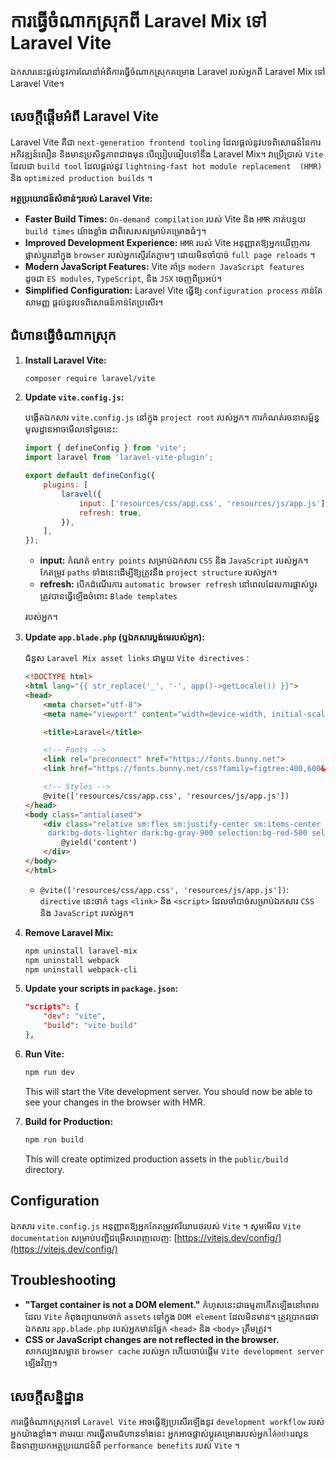 # ការធ្វើចំណាកស្រុកពី Laravel Mix ទៅ Laravel Vite

ឯកសារនេះផ្តល់នូវការណែនាំអំពីការធ្វើចំណាកស្រុកគម្រោង Laravel របស់អ្នកពី Laravel Mix ទៅ Laravel Vite។

## សេចក្តីផ្តើមអំពី Laravel Vite

Laravel Vite គឺជា `next-generation frontend tooling` ដែលផ្តល់នូវបទពិសោធន៍នៃការអភិវឌ្ឍន៍លឿន និងមានប្រសិទ្ធភាពជាងមុន 
បើប្រៀបធៀបទៅនឹង Laravel Mix។ វាប្រើប្រាស់ `Vite` ដែលជា `build tool` ដែលផ្តល់នូវ `lightning-fast hot module replacement 
(HMR)` និង `optimized production builds` ។

**អត្ថប្រយោជន៍សំខាន់ៗរបស់ Laravel Vite:**

*   **Faster Build Times:** `On-demand compilation` របស់ Vite និង `HMR` កាត់បន្ថយ `build times` យ៉ាងខ្លាំង 
ជាពិសេសសម្រាប់គម្រោងធំៗ។
*   **Improved Development Experience:** `HMR` របស់ Vite អនុញ្ញាតឱ្យអ្នកឃើញការផ្លាស់ប្តូរនៅក្នុង `browser` 
របស់អ្នកស្ទើរតែភ្លាមៗ ដោយមិនចាំបាច់ `full page reloads` ។
*   **Modern JavaScript Features:** Vite គាំទ្រ `modern JavaScript features` ដូចជា `ES modules`, `TypeScript`, និង `JSX` 
ចេញពីប្រអប់។
*   **Simplified Configuration:** Laravel Vite ធ្វើឱ្យ `configuration process` កាន់តែសាមញ្ញ ផ្តល់នូវបទពិសោធន៍កាន់តែប្រសើរ។

## ជំហានធ្វើចំណាកស្រុក

1.  **Install Laravel Vite:**

    ```bash
    composer require laravel/vite
    ```

2.  **Update `vite.config.js`:**

    បង្កើតឯកសារ `vite.config.js` នៅក្នុង `project root` របស់អ្នក។ ការកំណត់រចនាសម្ព័ន្ធមូលដ្ឋានអាចមើលទៅដូចនេះ:

    ```javascript
    import { defineConfig } from 'vite';
    import laravel from 'laravel-vite-plugin';

    export default defineConfig({
        plugins: [
            laravel({
                input: ['resources/css/app.css', 'resources/js/app.js'],
                refresh: true,
            }),
        ],
    });
    ```

    *   **input:** កំណត់ `entry points` សម្រាប់ឯកសារ `CSS` និង `JavaScript` របស់អ្នក។ កែតម្រូវ `paths` 
    ទាំងនេះដើម្បីឱ្យត្រូវនឹង `project structure` របស់អ្នក។
    *   **refresh:** បើកដំណើរការ `automatic browser refresh` នៅពេលដែលការផ្លាស់ប្តូរត្រូវបានធ្វើឡើងចំពោះ `Blade templates`
    
     របស់អ្នក។

3.  **Update `app.blade.php` (ឬឯកសារប្លង់មេរបស់អ្នក):**

    ជំនួស `Laravel Mix asset links` ជាមួយ `Vite directives` :

    ```html
    <!DOCTYPE html>
    <html lang="{{ str_replace('_', '-', app()->getLocale()) }}">
    <head>
        <meta charset="utf-8">
        <meta name="viewport" content="width=device-width, initial-scale=1">

        <title>Laravel</title>

        <!-- Fonts -->
        <link rel="preconnect" href="https://fonts.bunny.net">
        <link href="https://fonts.bunny.net/css?family=figtree:400,600&display=swap" rel="stylesheet" />

        <!-- Styles -->
        @vite(['resources/css/app.css', 'resources/js/app.js'])
    </head>
    <body class="antialiased">
        <div class="relative sm:flex sm:justify-center sm:items-center min-h-screen bg-dots-darker bg-center bg-gray-100
         dark:bg-dots-lighter dark:bg-gray-900 selection:bg-red-500 selection:text-white">
            @yield('content')
        </div>
    </body>
    </html>
    ```

    *   `@vite(['resources/css/app.css', 'resources/js/app.js'])`: `directive` នេះចាក់ `tags` `<link>` និង `<script>`
     ដែលចាំបាច់សម្រាប់ឯកសារ `CSS` និង `JavaScript` របស់អ្នក។

4.  **Remove Laravel Mix:**

    ```bash
    npm uninstall laravel-mix
    npm uninstall webpack
    npm uninstall webpack-cli
    ```

5.  **Update your scripts in `package.json`:**

    ```json
    "scripts": {
        "dev": "vite",
        "build": "vite build"
    },
    ```

6.  **Run Vite:**

    ```bash
    npm run dev
    ```

    This will start the Vite development server. You should now be able to see your changes in the browser with HMR.

7.  **Build for Production:**

    ```bash
    npm run build
    ```

    This will create optimized production assets in the `public/build` directory.

## Configuration

ឯកសារ `vite.config.js` អនុញ្ញាតឱ្យអ្នកកែតម្រូវឥរិយាបថរបស់ `Vite` ។ សូមមើល `Vite documentation` សម្រាប់បញ្ជីជម្រើសពេញលេញ:
 [https://vitejs.dev/config/](https://vitejs.dev/config/)

## Troubleshooting

*   **"Target container is not a DOM element."** កំហុសនេះជាធម្មតាកើតឡើងនៅពេលដែល `Vite` កំពុងព្យាយាមចាក់ `assets` ទៅក្នុង 
`DOM element` ដែលមិនមាន។ ត្រូវប្រាកដថាឯកសារ `app.blade.php` របស់អ្នកមានផ្នែក `<head>` និង `<body>` ត្រឹមត្រូវ។
*   **CSS or JavaScript changes are not reflected in the browser.** សាកល្បងសម្អាត `browser cache` របស់អ្នក ហើយចាប់ផ្តើម 
`Vite development server` ឡើងវិញ។

## សេចក្តីសន្និដ្ឋាន

ការធ្វើចំណាកស្រុកទៅ `Laravel Vite` អាចធ្វើឱ្យប្រសើរឡើងនូវ `development workflow` របស់អ្នកយ៉ាងខ្លាំង។ 
តាមរយៈការធ្វើតាមជំហានទាំងនេះ អ្នកអាចផ្លាស់ប្តូរគម្រោងរបស់អ្នកได้อย่างរលូន និងទាញយកអត្ថប្រយោជន៍ពី `performance benefits` 
របស់ `Vite` ។
